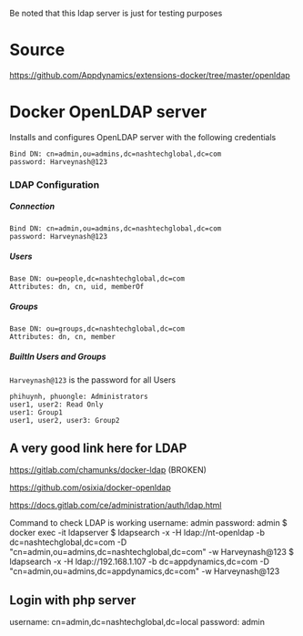 Be noted that this ldap server is just for testing purposes

# Source
https://github.com/Appdynamics/extensions-docker/tree/master/openldap

# Docker OpenLDAP server
Installs and configures OpenLDAP server with the following credentials

```
Bind DN: cn=admin,ou=admins,dc=nashtechglobal,dc=com
password: Harveynash@123
```

### LDAP Configuration
##### Connection
```
Bind DN: cn=admin,ou=admins,dc=nashtechglobal,dc=com
password: Harveynash@123
```
##### Users
```
Base DN: ou=people,dc=nashtechglobal,dc=com
Attributes: dn, cn, uid, memberOf
```
##### Groups
```
Base DN: ou=groups,dc=nashtechglobal,dc=com
Attributes: dn, cn, member
```
##### BuiltIn Users and Groups
`Harveynash@123` is the password for all Users
```
phihuynh, phuongle: Administrators
user1, user2: Read Only
user1: Group1
user1, user2, user3: Group2
```

## A very good link here for LDAP
https://gitlab.com/chamunks/docker-ldap (BROKEN)

https://github.com/osixia/docker-openldap

https://docs.gitlab.com/ce/administration/auth/ldap.html

Command to check LDAP is working
username: admin
password: admin
$ docker exec -it ldapserver
$ ldapsearch -x -H ldap://nt-openldap -b dc=nashtechglobal,dc=com -D "cn=admin,ou=admins,dc=nashtechglobal,dc=com" -w Harveynash@123
$ ldapsearch -x -H ldap://192.168.1.107 -b dc=appdynamics,dc=com -D "cn=admin,ou=admins,dc=appdynamics,dc=com" -w Harveynash@123

## Login with php server
username: cn=admin,dc=nashtechglobal,dc=local
password: admin
